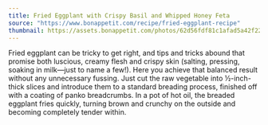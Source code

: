 ```yaml
---
title: Fried Eggplant with Crispy Basil and Whipped Honey Feta
source: "https://www.bonappetit.com/recipe/fried-eggplant-recipe"
thumbnail: https://assets.bonappetit.com/photos/62d56fdf81c1afad5a42f221/1:1/w_2240,c_limit/0718-fried-eggplant-recipe-lede.jpg
---
```


Fried eggplant can be tricky to get right, and tips and tricks abound that promise both luscious, creamy flesh and crispy skin (salting, pressing, soaking in milk—just to name a few!). Here you achieve that balanced result without any unnecessary fussing. Just cut the raw vegetable into ½-inch-thick slices and introduce them to a standard breading process, finished off with a coating of panko breadcrumbs. In a pot of hot oil, the breaded eggplant fries quickly, turning brown and crunchy on the outside and becoming completely tender within.
